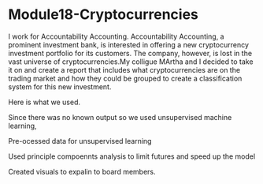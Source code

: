 # Module18-Cryptocurrencies

I work for Accountability Accounting. Accountability Accounting, a prominent investment bank, is interested in offering a new cryptocurrency investment portfolio for its customers. The company, however, is lost in the vast universe of cryptocurrencies.My colligue MArtha and I decided to take it on and create a report that includes what cryptocurrencies are on the trading market and how they could be grouped to create a classification system for this new investment.

Here is what we used.

Since there was no known output so  we used unsupervised machine learning,

Pre-ocessed data for unsupervised learning

Used principle compoennts analysis to limit futures and speed up the model

Created visuals to expalin to board members.
